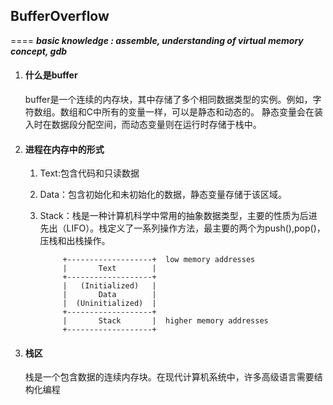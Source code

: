 ## BufferOverflow
====
***basic knowledge : assemble, understanding of virtual memory concept, gdb***

1. #### 什么是buffer
    buffer是一个连续的内存块，其中存储了多个相同数据类型的实例。例如，字符数组。数组和C中所有的变量一样，可以是静态和动态的。
    静态变量会在装入时在数据段分配空间，而动态变量则在运行时存储于栈中。

2. #### 进程在内存中的形式
    1. Text:包含代码和只读数据
    2. Data：包含初始化和未初始化的数据，静态变量存储于该区域。
    3. Stack：栈是一种计算机科学中常用的抽象数据类型，主要的性质为后进先出（LIFO）。栈定义了一系列操作方法，最主要的两个为push(),pop()，压栈和出栈操作。

                +-------------------+  low memory addresses
                |       Text        |
                +-------------------+
                |   (Initialized)   |
                |       Data        |
                |  (Uninitialized)  |
                +-------------------+
                |       Stack       |  higher memory addresses
                +-------------------+
3. #### 栈区
    栈是一个包含数据的连续内存块。在现代计算机系统中，许多高级语言需要结构化编程

